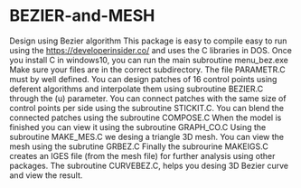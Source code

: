 # BEZIER-and-MESH
Design using Bezier algorithm
This package is easy to compile easy to run using the  https://developerinsider.co/ and uses the C libraries in DOS.
Once you install C in windows10, you can run the main subroutine menu_bez.exe
Make sure your files are in the correct subdirectory. The file PARAMETR.C must by well  defined.
You can design patches of 16 control points using deferent algorithms and interpolate them using subroutine BEZIER.C through the (u) parameter.
You can connect patches with the same size of control points per side using the subroutine STICKIT.C.
You can blend the connected patches using the subroutine COMPOSE.C
When the model is finished you can view it using the subroutine GRAPH_CO.C
Using the subroutine MAKE_MES.C we desing a triangle 3D mesh.
You can view the mesh using the subrutine GRBEZ.C
Finally the subrourine MAKEIGS.C creates an IGES file (from the mesh file) for further analysis using other packages.
The subroutine CURVEBEZ.C, helps you desing 3D Bezier curve and view the result.
